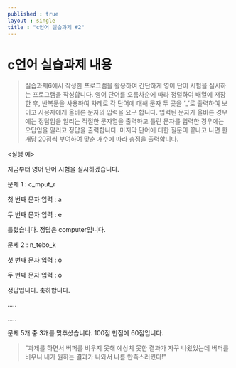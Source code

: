```yaml
---
published : true
layout : single
title : "c언어 실습과제 #2"
---
```


# c언어 실습과제 내용
> 실습과제6에서 작성한 프로그램을 활용하여 간단하게 영어 단어 시험을 실시하는 프로그램을 작성합니다. 영어 단어를 오름차순에 따라 정렬하여 배열에 저장한 후, 반복문을 사용하여 차례로 각 단어에 대해 문자 두 곳을 ‘_’로 출력하여 보이고 사용자에게 올바른 문자의 입력을 요구 합니다. 입력된 문자가 올바른 경우에는 정답임을 알리는 적절한 문자열을 출력하고 틀린 문자를 입력한 경우에는 오답임을 알리고 정답을 출력합니다. 마지막 단어에 대한 질문이 끝나고 나면 한 개당 20점씩 부여하여 맞춘 개수에 따라 총점을 출력합니다.

<실행 예>

지금부터 영어 단어 시험을 실시하겠습니다.


문제 1 : c_mput_r

첫 번째 문자 입력 : a

두 번째 문자 입력 : e

틀렸습니다. 정답은 computer입니다.

문제 2 : n_tebo_k

첫 번째 문자 입력 : o

두 번째 문자 입력 : o

정답입니다. 축하합니다.

…..

…..

문제 5개 중 3개를 맞추셨습니다. 100점 만점에 60점입니다. 


> "과제를 하면서 버퍼를 비우지 못해 예상치 못한 결과가 자꾸 나왔었는데 버퍼를 비우니 내가 원하는 결과가 나와서 나름 만족스러웠다!"
> 
<script src="https://gist.github.com/Koriny-sm/dcb85bf150356e08083c433b5db62831.js"></script>
